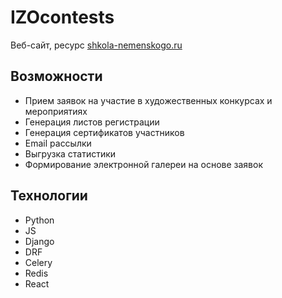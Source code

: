 # IZOcontests
Веб-сайт, ресурс [shkola-nemenskogo.ru](http://shkola-nemenskogo.ru/)
## Возможности
- Прием заявок на участие в художественных конкурсах и мероприятиях
- Генерация листов регистрации
- Генерация сертификатов участников
- Email рассылки
- Выгрузка статистики
- Формирование электронной галереи на основе заявок
## Технологии
- Python
- JS
- Django
- DRF
- Celery
- Redis
- React
